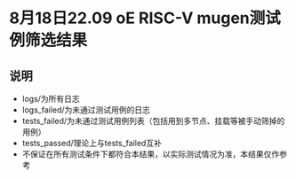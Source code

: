 # 8月18日22.09 oE RISC-V mugen测试例筛选结果  
## 说明  
- logs/为所有日志  
- logs_failed/为未通过测试用例的日志  
- tests_failed/为未通过测试用例列表（包括用到多节点、挂载等被手动筛掉的用例）  
- tests_passed/理论上与tests_failed互补  
- 不保证在所有测试条件下都符合本结果，以实际测试情况为准，本结果仅作参考  
